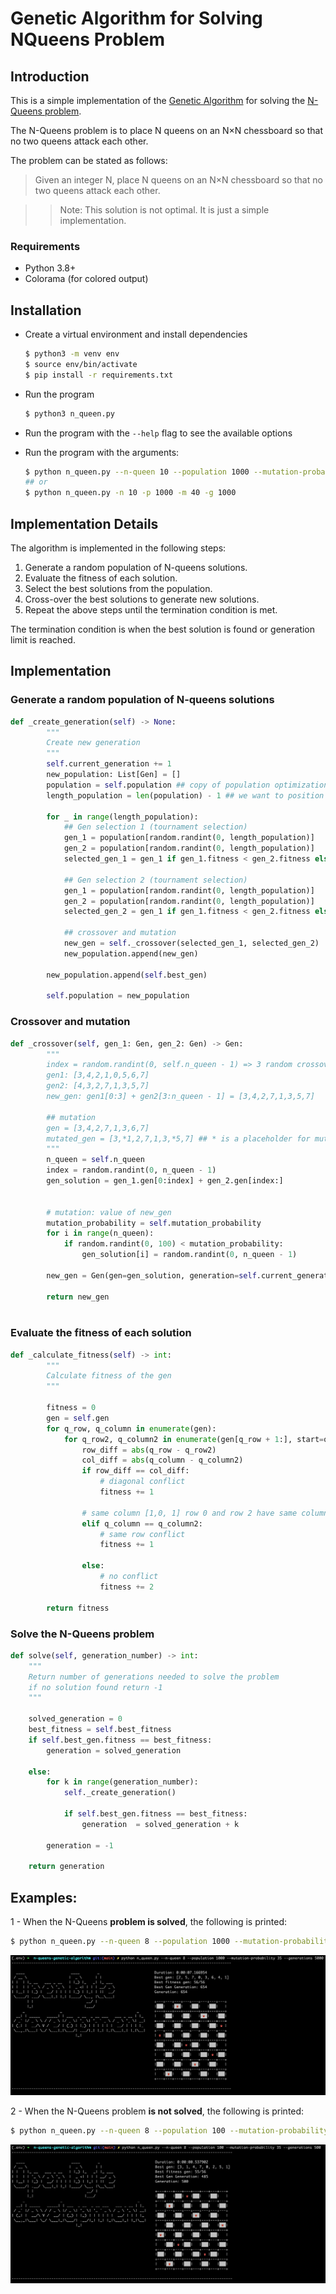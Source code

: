 # Genetic Algorithm for Solving NQueens Problem

## Introduction

This is a simple implementation of the [Genetic Algorithm](https://en.wikipedia.org/wiki/Genetic_algorithm) for solving the [N-Queens problem](https://en.wikipedia.org/wiki/Eight_queens_puzzle).

The N-Queens problem is to place N queens on an N×N chessboard so that no two queens attack each other.

The problem can be stated as follows:

> Given an integer N, place N queens on an N×N chessboard so that no two queens attack each other.

>> Note: This solution is not optimal. It is just a simple implementation.

### Requirements
- Python 3.8+
- Colorama (for colored output)

## Installation
- Create a virtual environment and install dependencies

    ```bash
    $ python3 -m venv env
    $ source env/bin/activate
    $ pip install -r requirements.txt
    ```
- Run the program

    ```bash
    $ python3 n_queen.py
    ```

- Run the program with the `--help` flag to see the available options
- Run the program with the arguments:
    
    ```bash 
    $ python n_queen.py --n-queen 10 --population 1000 --mutation-probability 40 --generations 1000
    ## or
    $ python n_queen.py -n 10 -p 1000 -m 40 -g 1000
    ```
## Implementation Details

The algorithm is implemented in the following steps:

1. Generate a random population of N-queens solutions.
2. Evaluate the fitness of each solution.
3. Select the best solutions from the population.
4. Cross-over the best solutions to generate new solutions.
4. Repeat the above steps until the termination condition is met.

The termination condition is when the best solution is found or generation limit is reached.


## Implementation

### Generate a random population of N-queens solutions
```python
def _create_generation(self) -> None:
        """
        Create new generation
        """
        self.current_generation += 1
        new_population: List[Gen] = []
        population = self.population ## copy of population optimization
        length_population = len(population) - 1 ## we want to position 0 to length - 1
        
        for _ in range(length_population):
            ## Gen selection 1 (tournament selection)
            gen_1 = population[random.randint(0, length_population)]
            gen_2 = population[random.randint(0, length_population)]
            selected_gen_1 = gen_1 if gen_1.fitness < gen_2.fitness else gen_2

            ## Gen selection 2 (tournament selection)
            gen_1 = population[random.randint(0, length_population)]
            gen_2 = population[random.randint(0, length_population)]
            selected_gen_2 = gen_1 if gen_1.fitness < gen_2.fitness else gen_2
            
            ## crossover and mutation
            new_gen = self._crossover(selected_gen_1, selected_gen_2)
            new_population.append(new_gen)
        
        new_population.append(self.best_gen)
        
        self.population = new_population
```
### Crossover and mutation
```python
def _crossover(self, gen_1: Gen, gen_2: Gen) -> Gen:
        """
        index = random.randint(0, self.n_queen - 1) => 3 random crossover 
        gen1: [3,4,2,1,0,5,6,7]
        gen2: [4,3,2,7,1,3,5,7]
        new_gen: gen1[0:3] + gen2[3:n_queen - 1] = [3,4,2,7,1,3,5,7]

        ## mutation
        gen = [3,4,2,7,1,3,6,7]
        mutated_gen = [3,*1,2,7,1,3,*5,7] ## * is a placeholder for mutation
        """
        n_queen = self.n_queen
        index = random.randint(0, n_queen - 1)
        gen_solution = gen_1.gen[0:index] + gen_2.gen[index:]
        

        # mutation: value of new_gen
        mutation_probability = self.mutation_probability
        for i in range(n_queen):
            if random.randint(0, 100) < mutation_probability:
                gen_solution[i] = random.randint(0, n_queen - 1)
                
        new_gen = Gen(gen=gen_solution, generation=self.current_generation)
        
        return new_gen
        
```
### Evaluate the fitness of each solution
```python
def _calculate_fitness(self) -> int:
        """
        Calculate fitness of the gen
        """
        
        fitness = 0
        gen = self.gen
        for q_row, q_column in enumerate(gen):
            for q_row2, q_column2 in enumerate(gen[q_row + 1:], start=q_row + 1):
                row_diff = abs(q_row - q_row2)
                col_diff = abs(q_column - q_column2)
                if row_diff == col_diff:
                    # diagonal conflict
                    fitness += 1

                # same column [1,0, 1] row 0 and row 2 have same column
                elif q_column == q_column2:
                    # same row conflict
                    fitness += 1

                else:
                    # no conflict
                    fitness += 2

        return fitness
```



### Solve the N-Queens problem
```python
def solve(self, generation_number) -> int:
    """
    Return number of generations needed to solve the problem
    if no solution found return -1
    """
    
    solved_generation = 0
    best_fitness = self.best_fitness
    if self.best_gen.fitness == best_fitness:
        generation = solved_generation
    
    else:
        for k in range(generation_number):
            self._create_generation()
            
            if self.best_gen.fitness == best_fitness:
                generation  = solved_generation + k
            
        generation = -1
    
    return generation
```
## Examples:

1 - When the N-Queens **problem is solved**, the following is printed:

```bash
$ python n_queen.py --n-queen 8 --population 1000 --mutation-probability 35 --generations 5000
```

![result](./images/solution-found.png)

2 - When the N-Queens problem **is not solved**, the following is printed:

```bash
$ python n_queen.py --n-queen 8 --population 100 --mutation-probability 35 --generations 500
```
![result](./images/solution-not-found.png)
